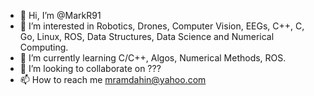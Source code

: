 - 👋 Hi, I’m @MarkR91
- 👀 I’m interested in Robotics, Drones, Computer Vision, EEGs, C++, C, Go, Linux, ROS, Data Structures, Data Science and Numerical Computing.
- 🌱 I’m currently learning C/C++, Algos, Numerical Methods, ROS.
- 💞️ I’m looking to collaborate on ???
- 📫 How to reach me mramdahin@yahoo.com

<!---
MarkR91/MarkR91 is a ✨ special ✨ repository because its `README.md` (this file) appears on your GitHub profile.
You can click the Preview link to take a look at your changes.
--->
